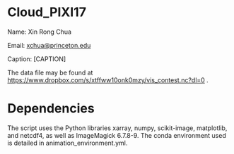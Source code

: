 # Cloud_PIXI17

Name: Xin Rong Chua

Email: xchua@princeton.edu

Caption: [CAPTION]

The data file may be found at 
https://www.dropbox.com/s/xtffww10onk0mzy/vis_contest.nc?dl=0 . 


Dependencies
============
The script uses the Python libraries xarray, numpy, scikit-image, matplotlib, and netcdf4, as well as ImageMagick 6.7.8-9. The conda environment used is detailed in animation_environment.yml. 
